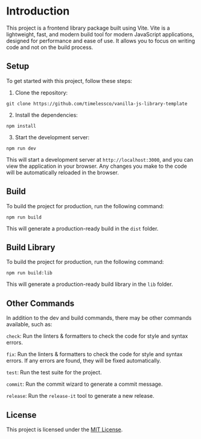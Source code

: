 # Introduction

This project is a frontend library package built using Vite. Vite is a
lightweight, fast, and modern build tool for modern JavaScript applications,
designed for performance and ease of use. It allows you to focus on writing code
and not on the build process.

## Setup

To get started with this project, follow these steps:

1. Clone the repository:

```
git clone https://github.com/timelessco/vanilla-js-library-template
```

2. Install the dependencies:

```
npm install
```

3. Start the development server:

```
npm run dev
```

This will start a development server at `http://localhost:3000`, and you can
view the application in your browser. Any changes you make to the code will be
automatically reloaded in the browser.

## Build

To build the project for production, run the following command:

```
npm run build
```

This will generate a production-ready build in the `dist` folder.

## Build Library

To build the project for production, run the following command:

```
npm run build:lib
```

This will generate a production-ready build library in the `lib` folder.

## Other Commands

In addition to the dev and build commands, there may be other commands
available, such as:

`check`: Run the linters & formatters to check the code for style and syntax
errors.

`fix`: Run the linters & formatters to check the code for style and syntax
errors. If any errors are found, they will be fixed automatically.

`test`: Run the test suite for the project.

`commit`: Run the commit wizard to generate a commit message.

`release`: Run the `release-it` tool to generate a new release.

## License

This project is licensed under the [MIT License](./LICENSE).
